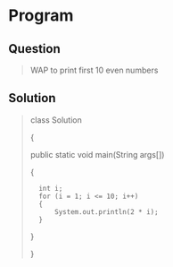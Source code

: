 # Program

## Question
>WAP to print first 10 even numbers

## Solution
>class Solution
>
>{
>
>    public static void main(String args[])
>    
>    {
>     
>       int i;
>       for (i = 1; i <= 10; i++) 
>       {
>           System.out.println(2 * i);
>       }
>       
>    }
>   
>}
